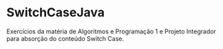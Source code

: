 # SwitchCaseJava
Exercícios da matéria de Algoritmos e Programação 1 e Projeto Integrador para absorção do conteúdo Switch Case.
